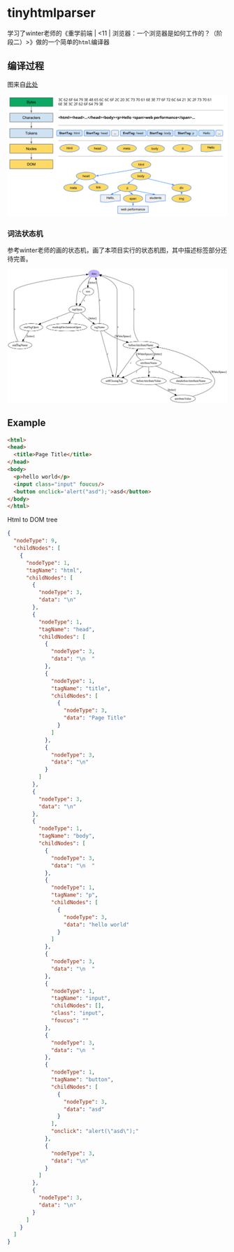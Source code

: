 # tinyhtmlparser

学习了winter老师的《重学前端 | <11 | 浏览器：一个浏览器是如何工作的？（阶段二）>》做的一个简单的`html`编译器

## 编译过程

图来自[此处](https://developers.google.com/web/fundamentals/performance/critical-rendering-path/constructing-the-object-model?hl=zh-cn)

![full-process](./media/full-process.png)

### 词法状态机

参考winter老师的画的状态机，画了本项目实行的状态机图，其中描述标签部分还待完善。

![lexicalParser.svg](./media/lexicalParser.svg)

## Example

```html
<html>
<head>
  <title>Page Title</title>
</head>
<body>
  <p>hello world</p>
  <input class="input" foucus/>
  <button onclick='alert("asd");'>asd</button>
</body>
</html>
```

Html to DOM tree

```json
{
  "nodeType": 9,
  "childNodes": [
    {
      "nodeType": 1,
      "tagName": "html",
      "childNodes": [
        {
          "nodeType": 3,
          "data": "\n"
        },
        {
          "nodeType": 1,
          "tagName": "head",
          "childNodes": [
            {
              "nodeType": 3,
              "data": "\n  "
            },
            {
              "nodeType": 1,
              "tagName": "title",
              "childNodes": [
                {
                  "nodeType": 3,
                  "data": "Page Title"
                }
              ]
            },
            {
              "nodeType": 3,
              "data": "\n"
            }
          ]
        },
        {
          "nodeType": 3,
          "data": "\n"
        },
        {
          "nodeType": 1,
          "tagName": "body",
          "childNodes": [
            {
              "nodeType": 3,
              "data": "\n  "
            },
            {
              "nodeType": 1,
              "tagName": "p",
              "childNodes": [
                {
                  "nodeType": 3,
                  "data": "hello world"
                }
              ]
            },
            {
              "nodeType": 3,
              "data": "\n  "
            },
            {
              "nodeType": 1,
              "tagName": "input",
              "childNodes": [],
              "class": "input",
              "foucus": ""
            },
            {
              "nodeType": 3,
              "data": "\n  "
            },
            {
              "nodeType": 1,
              "tagName": "button",
              "childNodes": [
                {
                  "nodeType": 3,
                  "data": "asd"
                }
              ],
              "onclick": "alert(\"asd\");"
            },
            {
              "nodeType": 3,
              "data": "\n"
            }
          ]
        },
        {
          "nodeType": 3,
          "data": "\n"
        }
      ]
    }
  ]
}
```
